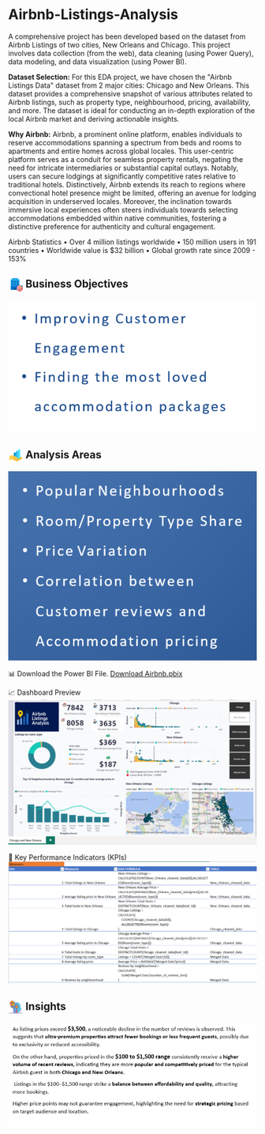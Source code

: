 # Airbnb-Listings-Analysis
A comprehensive project has been developed based on the dataset from Airbnb Listings of two cities, New Orleans and Chicago.
This project involves data collection (from the web), data cleaning (using Power Query), data modeling, and data visualization (using Power BI).

**Dataset Selection:**
For this EDA project, we have chosen the "Airbnb Listings Data" dataset from 2 major cities: Chicago and New Orleans. This dataset provides a comprehensive snapshot of various attributes related to Airbnb listings, such as property type, neighbourhood, pricing, availability, and more. The dataset is ideal for conducting an in-depth exploration of the local Airbnb market and deriving actionable insights.

**Why Airbnb:**
Airbnb, a prominent online platform, enables individuals to reserve accommodations spanning a spectrum from beds and rooms to apartments and entire homes across global locales. This user-centric platform serves as a conduit for seamless property rentals, negating the need for intricate intermediaries or substantial capital outlays. Notably, users can secure lodgings at significantly competitive rates relative to traditional hotels. Distinctively, Airbnb extends its reach to regions where convectional hotel presence might be limited, offering an avenue for lodging acquisition in underserved locales. Moreover, the inclination towards immersive local experiences often steers individuals towards selecting accommodations embedded within native communities, fostering a distinctive preference for authenticity and cultural engagement.

Airbnb Statistics • Over 4 million listings worldwide • 150 million users in 191 countries • Worldwide value is $32 billion • Global growth rate since 2009 - 153%

## <img src="https://github.com/antik720720/Airbnb-Listings-Analysis/raw/main/business.png" width="30" style="vertical-align: middle;" /> Business Objectives
![Dashboard Screenshot](business_problem.png)

## <img src="https://github.com/antik720720/Airbnb-Listings-Analysis/raw/main/EDA_1.png" width="30" style="vertical-align: middle;" /> Analysis Areas
![Dashboard Screenshot](EDA.png)

📊 Download the Power BI File.
[Download Airbnb.pbix](https://github.com/antik720720/Airbnb-Listings-Analysis/raw/main/Airbnb.pbix)

📈 Dashboard Preview
![Dashboard Screenshot](Airbnb_listings.png)


📌 Key Performance Indicators (KPIs)
![Dashboard Screenshot](KPI.png)

## <img src="https://github.com/antik720720/Airbnb-Listings-Analysis/raw/main/Insight_logo.png" width="30" style="vertical-align: middle;" /> Insights 
![Dashboard Screenshot](Insight.png)


